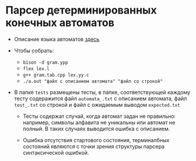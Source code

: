 # Парсер детерминированных конечных автоматов

* Описание языка автоматов [здесь](https://github.com/StepanovAndreyPsk/fl-2021-hse-win/blob/HW01/solution/task4.pdf)

* Чтобы собрать:
    * `bison -d gram.ypp`
    * `flex lex.l`
    * `g++ gram.tab.cpp lex.yy.c`
    * `./a.out "файл с описанием автомата" "файл со строкой"`

* В папке `tests` размещены тесты, в папке, соответствующей каждому тесту содеражится файл `automata_.txt` с описанием автомата, файл `test_.txt` со строкой и файл с ожидаемым выводом `expected.txt`
    * Тесты содержат случай, когда автомат задан не правильно: например, символы алфавита не уникальны или автомат не полный. В таких случаях выводится ошибка с описанием. 

    * Ошибка отсутствия стартового состояния, терминалбных состояний являются с точки зрения структуры парсера синтаксической ошибкой.

